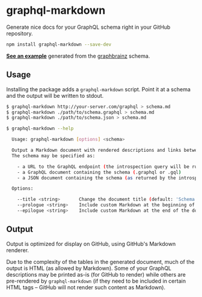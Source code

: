 # graphql-markdown

Generate nice docs for your GraphQL schema right in your GitHub repository.

```sh
npm install graphql-markdown --save-dev
```

**[See an example][example]** generated from the [graphbrainz][] schema.

## Usage

Installing the package adds a `graphql-markdown` script. Point it at a schema
and the output will be written to stdout.

```sh
$ graphql-markdown http://your-server.com/graphql > schema.md
$ graphql-markdown ./path/to/schema.graphql > schema.md
$ graphql-markdown ./path/to/schema.json > schema.md
```

```sh
$ graphql-markdown --help

  Usage: graphql-markdown [options] <schema>

  Output a Markdown document with rendered descriptions and links between types.
  The schema may be specified as:

    - a URL to the GraphQL endpoint (the introspection query will be run)
    - a GraphQL document containing the schema (.graphql or .gql)
    - a JSON document containing the schema (as returned by the introspection query)

  Options:

    --title <string>       Change the document title (default: 'Schema Types')
    --prologue <string>    Include custom Markdown at the beginning of the document
    --epilogue <string>    Include custom Markdown at the end of the document

```

## Output

Output is optimized for display on GitHub, using GitHub's Markdown renderer.

Due to the complexity of the tables in the generated document, much of the
output is HTML (as allowed by Markdown). Some of your GraphQL descriptions may
be printed as-is (for GitHub to render) while others are pre-rendered by
`graphql-markdown` (if they need to be included in certain HTML tags – GitHub
will not render such content as Markdown).


[example]: https://github.com/exogen/graphbrainz/blob/master/docs/types.md
[graphbrainz]: https://github.com/exogen/graphbrainz
